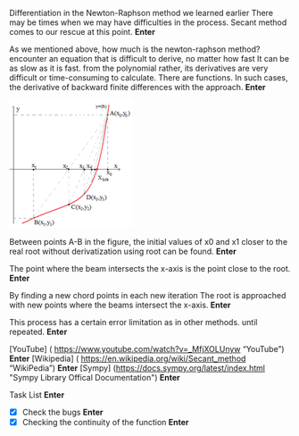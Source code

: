 Differentiation in the Newton-Raphson method we learned earlier
There may be times when we may have difficulties in the process. 
Secant method comes to our rescue at this point. **Enter**

As we mentioned above, how much is the newton-raphson method?
encounter an equation that is difficult to derive, no matter how fast
It can be as slow as it is fast. from the polynomial rather, its 
derivatives are very difficult or time-consuming to calculate.
There are functions. In such cases, the derivative of backward 
finite differences with the approach. **Enter**

![Finite Differences](images/secant.png)

Between points A-B in the figure, the initial values ​​of x0 and x1
closer to the real root without derivatization using root can be found. **Enter**

The point where the beam intersects the x-axis is the point 
close to the root. **Enter**

By finding a new chord points in each new iteration
The root is approached with new points where the beams 
intersect the x-axis. **Enter**

This process has a certain error limitation as in other methods.
until repeated. **Enter**

[YouTube] ( https://www.youtube.com/watch?v=_MfjXOLUnyw “YouTube”) **Enter**
[Wikipedia] ( https://en.wikipedia.org/wiki/Secant_method “WikiPedia”) **Enter**
[Sympy] (https://docs.sympy.org/latest/index.html "Sympy Library Offical Documentation") **Enter**

Task List **Enter**
-[x] Check the bugs **Enter**
-[x] Checking the continuity of the function **Enter**
